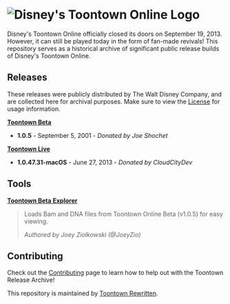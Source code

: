 # ![Disney's Toontown Online Logo](https://i.imgur.com/VsBbjC5.png)

Disney's Toontown Online officially closed its doors on September 19, 2013. However, it can still be played today in the form of fan-made revivals! This repository serves as a historical archive of significant public release builds of Disney's Toontown Online.

## Releases

These releases were publicly distributed by The Walt Disney Company, and are collected here for archival purposes. Make sure to view the [License](Releases/LICENSE.md) for usage information.

**[Toontown Beta](Releases/ToontownBeta)**

* **1.0.5** - September 5, 2001 - *Donated by Joe Shochet*

**[Toontown Live](Releases/ToontownLive)**

* **1.0.47.31-macOS** - June 27, 2013 - *Donated by CloudCityDev*

## Tools

**[Toontown Beta Explorer](Tools/ToontownBetaExplorer)**

> Loads Bam and DNA files from Toontown Online Beta (v1.0.5) for easy viewing.
>
> *Authored by Joey Ziolkowski (@JoeyZio)*

## Contributing

Check out the [Contributing](CONTRIBUTING.md) page to learn how to help out with the Toontown Release Archive!

This repository is maintained by [Toontown Rewritten](https://toontownrewritten.com).
